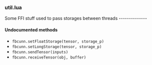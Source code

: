 

### util.lua ###

Some FFI stuff used to pass storages between threads --------------



#### Undocumented methods ####

<a name="fbcunn.setFloatStorage"></a>
 * `fbcunn.setFloatStorage(tensor, storage_p)`
<a name="fbcunn.setLongStorage"></a>
 * `fbcunn.setLongStorage(tensor, storage_p)`
<a name="fbcunn.sendTensor"></a>
 * `fbcunn.sendTensor(inputs)`
<a name="fbcunn.receiveTensor"></a>
 * `fbcunn.receiveTensor(obj, buffer)`
